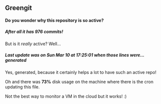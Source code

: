 ## Greengit

#### Do you wonder why this repository is so active?

##### After all it has 976 commits!

But is it *really* active? Well...

##### Last update was on Sun Mar 10 at 17:25:01 when those lines were... generated

Yes, generated, because it certainly helps a lot to have such an active repo!

Oh and there was **73%** disk usage on the machine
where there is the cron updating this file.

Not the best way to monitor a VM in the cloud but it works! :)
